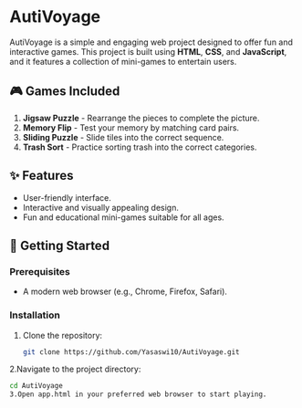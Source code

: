 # AutiVoyage

AutiVoyage is a simple and engaging web project designed to offer fun and interactive games. This project is built using **HTML**, **CSS**, and **JavaScript**, and it features a collection of mini-games to entertain users.  

## 🎮 Games Included  
1. **Jigsaw Puzzle** - Rearrange the pieces to complete the picture.  
2. **Memory Flip** - Test your memory by matching card pairs.  
3. **Sliding Puzzle** - Slide tiles into the correct sequence.  
4. **Trash Sort** - Practice sorting trash into the correct categories.  

## ✨ Features  
- User-friendly interface.  
- Interactive and visually appealing design.  
- Fun and educational mini-games suitable for all ages.

## 🚀 Getting Started  

### Prerequisites  
- A modern web browser (e.g., Chrome, Firefox, Safari).  

### Installation  
1. Clone the repository:  
   ```bash  
   git clone https://github.com/Yasaswi10/AutiVoyage.git  
2.Navigate to the project directory:
```bash
cd AutiVoyage
3.Open app.html in your preferred web browser to start playing.

